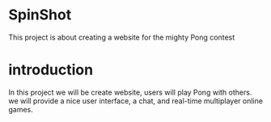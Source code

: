 # SpinShot
This project is about creating a website for the mighty Pong contest
# introduction
In this project we will be create website, users will play Pong with others. we will provide a nice user interface, a chat, and real-time multiplayer online games.


